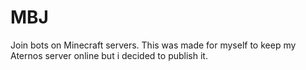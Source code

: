 # MBJ
Join bots on Minecraft servers. This was made for myself to keep my Aternos server online but i decided to publish it.

